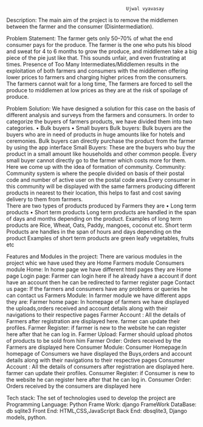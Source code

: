                                                 Ujwal vyavasay

Description: 
The main aim of the project is to remove the middlemen between the farmer and the consumer (Disintermediation). 

Problem Statement: 
The farmer gets only 50–70% of what the end consumer pays for the produce. The farmer is the one who puts his blood and sweat for 4 to 6 months to grow the produce, and middlemen take a big piece of the pie just like that. This sounds unfair, and even frustrating at times.
      	Presence of Too Many Intermediates/Middlemen results in the exploitation of both farmers and consumers with the middlemen offering lower prices to farmers and charging higher prices from the consumers.
 The farmers cannot wait for a long time, The farmers are forced to sell the produce to middlemen at low prices as they are at the risk of spoilage of produce.

Problem Solution:
 	We have designed a solution for this case on the basis of different analysis and surveys from the farmers and consumers. 
In order to categorize the buyers of farmers products, we have divided them into two categories. 
• Bulk buyers 
• Small buyers 
Bulk buyers:
Bulk buyers are the buyers who are in need of products in huge amounts like for hotels and ceremonies. Bulk buyers can directly purchase the product from the farmer by using the app interface
Small Buyers:
These are the buyers who buy the product in a small amount like households and other common people. Every small buyer cannot directly go to the farmer which costs more for them. Here we come up with the idea of formation of community. 
Community: 
Community system is where the people divided on basis of their postal code and number of active user on the postal code area.Every consumer in this community will be displayed with the same farmers producing different products in nearest to their location, this helps to fast and cost saving delivery to them from farmers.  
There are two types of products produced by Farmers they are
• Long term products 
• Short term products
Long term products are handled in the span of days and months depending on the product. Examples of long term products are Rice, Wheat, Oats, Paddy, mangoes, coconut etc.
Short term Products are handles in the span of hours and days depending on the product Examples of short term products are green leafy vegetables, fruits etc

Features and Modules in the project:
There are various modules in the project whic we have used they are
Home
Farmers module
Consumers module
Home:
In home page we have different html pages they are
Home page
Login page: Farmer can login here if he already have a account if dont have an account then he can be redirected to farmer register page
Contact us page: If the farmers and consumers have any problems or queries he can contact us
Farmers Module:
In farmer module we have different apps they are:
Farmer home page: In homepage of farmers we have displayed the uploads,orders received and account details along with their navigations to their respective pages
Farmer Account : All the details of Farmers after registration are displayed here. farmer can update  their profiles.
Farmer Register: if farmer is new to the website he can register here after that he can log in.
Farmer Upload: Farmer should upload photos of products to be sold from him
Farmer Order: Orders received by  the Farmers are displayed here
Consumer Module:
Consumer Homepage:In homepage of Consumers we have displayed the Buys,orders and account details along with their navigations to their respective pages
Consumer Account : All the details of consumers after registration are displayed here. farmer can update  their profiles.
Consumer Register: if Consumer is new to the website he can register here after that he can log in.
Consumer Order: Orders received by  the consumers are displayed here

Tech stack:
The set of technologies used to develop the project are
Programming Language: Python
Frame Work: django FrameWork
DataBase: db sqlite3
Front End: HTML,CSS,JavaScript
Back End: dbsqlite3, Django models, python.


	
